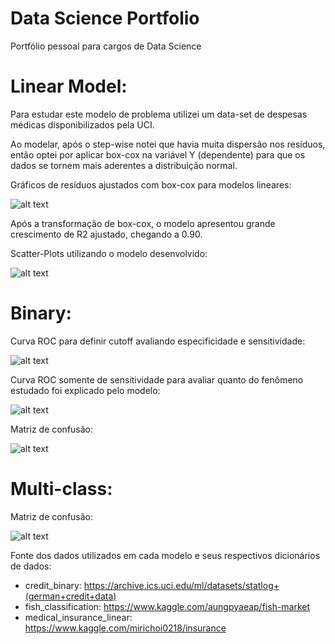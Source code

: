 # Data Science Portfolio
Portfólio pessoal para cargos de Data Science

# Linear Model: 

Para estudar este modelo de problema utilizei um data-set de despesas médicas disponibilizados pela UCI.

Ao modelar, após o step-wise notei que havia muita dispersão nos resíduos, então optei por aplicar box-cox na variável Y (dependente) para que os dados se tornem mais aderentes a distribuição normal.

Gráficos de resíduos ajustados com box-cox para modelos lineares:

![alt text](https://scontent.fcgh16-1.fna.fbcdn.net/v/t1.6435-9/242405995_4676012222443839_4573273404806404936_n.jpg?_nc_cat=110&_nc_rgb565=1&ccb=1-5&_nc_sid=730e14&_nc_eui2=AeF36oYD2iiQswFo2uSQm1jpuOMU3aDnhvO44xTdoOeG8xGheiZXSxyOur9hF8rdAM8swr7nJWfBcfgN5O7PKqLN&_nc_ohc=-6-AOXr-5eIAX-jS43p&_nc_ht=scontent.fcgh16-1.fna&oh=677d42a4d706223936e4f9b6269a6524&oe=616E8AD4)

Após a transformação de box-cox, o modelo apresentou grande crescimento de R2 ajustado, chegando a 0.90.

Scatter-Plots utilizando o modelo desenvolvido:

![alt text](https://scontent.fcgh16-1.fna.fbcdn.net/v/t1.6435-9/242325407_4677674158944312_5584879766830696017_n.jpg?_nc_cat=101&_nc_rgb565=1&ccb=1-5&_nc_sid=730e14&_nc_eui2=AeHtJyTHEi6z7MK5xrGw9crM4FYKT2P-sYfgVgpPY_6xh37jPh6_y2tMCC5rbZZ3gnS6sitdYpdmi-VrVUtdPRxG&_nc_ohc=7iRfdOs-BbcAX-RTOSi&tn=izXvqEPPHYaBl4Ql&_nc_ht=scontent.fcgh16-1.fna&oh=35a95a2456d20187b42fe0acfa0651de&oe=616DD097)

# Binary:

Curva ROC para definir cutoff avaliando especificidade e sensitividade:

![alt text](https://scontent.fcgh16-1.fna.fbcdn.net/v/t1.6435-9/242367540_4676016415776753_8686378322359018609_n.jpg?_nc_cat=107&_nc_rgb565=1&ccb=1-5&_nc_sid=730e14&_nc_eui2=AeGcz5b4fqltca2o7oRBfvr-04P0pgDCsA3Tg_SmAMKwDc8vrJ1kj4LwusHtViSAQ-pPHr_98Ss0TatdRQkKvsJl&_nc_ohc=lgalGTgRFs4AX-BwKxu&_nc_ht=scontent.fcgh16-1.fna&oh=a01a746415ad9b893763e0be7bc6a9bf&oe=616ECF01)

Curva ROC somente de sensitividade para avaliar quanto do fenômeno estudado foi explicado pelo modelo:

![alt text](https://scontent.fcgh16-1.fna.fbcdn.net/v/t1.6435-9/242201517_4677342132310848_7116730349597887237_n.jpg?_nc_cat=106&_nc_rgb565=1&ccb=1-5&_nc_sid=730e14&_nc_eui2=AeF6201gPCEVZyH_IM9Vq-Dv2mmekVnSIc3aaZ6RWdIhzTADKSDUnOu3r-PvWGlr5t0wcfOhACN8oeDEwFLb9Hoc&_nc_ohc=kgPMhptmSqAAX_oMbYL&_nc_ht=scontent.fcgh16-1.fna&oh=3b0e7d29939b22beee0e009e58104ec9&oe=616DDF28)

Matriz de confusão:

![alt text](https://scontent.fcgh16-1.fna.fbcdn.net/v/t1.6435-9/242321278_4677395448972183_8695501780341339304_n.jpg?_nc_cat=104&_nc_rgb565=1&ccb=1-5&_nc_sid=730e14&_nc_eui2=AeEiWN5jvUbyBFMxX2MXbrnasp3gQ5r9I3yyneBDmv0jfFchVC_04VH6lLW47yKbHeknWEqcKF9aRWvy2Dk-a9tP&_nc_ohc=d7ZH1LmzgpUAX-yzkmT&_nc_ht=scontent.fcgh16-1.fna&oh=50d4c8a6fc0610595470220cfb206c56&oe=617097BE)

# Multi-class:

Matriz de confusão:

![alt text](https://scontent.fcgh16-1.fna.fbcdn.net/v/t1.6435-9/242438090_4676040112441050_47115357313311048_n.jpg?_nc_cat=106&_nc_rgb565=1&ccb=1-5&_nc_sid=730e14&_nc_eui2=AeEljbOZjFdb_QJqvYEEwIvZpZVneiZifaCllWd6JmJ9oNjPi15g87J21I87xZAupZSBWFyBcf1OS8fUcLAhu2jk&_nc_ohc=6r_1YDn4SXkAX9G9tBS&_nc_ht=scontent.fcgh16-1.fna&oh=c46a7bc7a1a9fd2cef3b61f6b9fc283d&oe=616F7F57)

Fonte dos dados utilizados em cada modelo e seus respectivos dicionários de dados:

- credit_binary: https://archive.ics.uci.edu/ml/datasets/statlog+(german+credit+data)
- fish_classification: https://www.kaggle.com/aungpyaeap/fish-market
- medical_insurance_linear: https://www.kaggle.com/mirichoi0218/insurance
